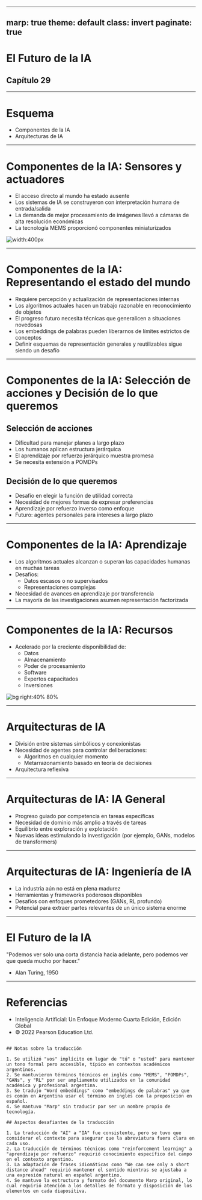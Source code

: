
---
marp: true
theme: default
class: invert
paginate: true
---

<!-- _class: lead -->
# El Futuro de la IA
## Capítulo 29

---

# Esquema

- Componentes de la IA
- Arquitecturas de IA

---

<!-- _class: two-column -->

# Componentes de la IA: Sensores y actuadores

<div class="left">

- El acceso directo al mundo ha estado ausente
- Los sistemas de IA se construyeron con interpretación humana de entrada/salida
- La demanda de mejor procesamiento de imágenes llevó a cámaras de alta resolución económicas
- La tecnología MEMS proporcionó componentes miniaturizados

</div>

<div class="right">

![width:400px](https://source.unsplash.com/random/800x600?ai,robotics)

</div>

---

# Componentes de la IA: Representando el estado del mundo

- Requiere percepción y actualización de representaciones internas
- Los algoritmos actuales hacen un trabajo razonable en reconocimiento de objetos
- El progreso futuro necesita técnicas que generalicen a situaciones novedosas
- Los embeddings de palabras pueden liberarnos de límites estrictos de conceptos
- Definir esquemas de representación generales y reutilizables sigue siendo un desafío

---

<!-- _class: two-column -->

# Componentes de la IA: Selección de acciones y Decisión de lo que queremos

<div class="left">

## Selección de acciones
- Dificultad para manejar planes a largo plazo
- Los humanos aplican estructura jerárquica
- El aprendizaje por refuerzo jerárquico muestra promesa
- Se necesita extensión a POMDPs

</div>

<div class="right">

## Decisión de lo que queremos
- Desafío en elegir la función de utilidad correcta
- Necesidad de mejores formas de expresar preferencias
- Aprendizaje por refuerzo inverso como enfoque
- Futuro: agentes personales para intereses a largo plazo

</div>

---

# Componentes de la IA: Aprendizaje

- Los algoritmos actuales alcanzan o superan las capacidades humanas en muchas tareas
- Desafíos:
  - Datos escasos o no supervisados
  - Representaciones complejas
- Necesidad de avances en aprendizaje por transferencia
- La mayoría de las investigaciones asumen representación factorizada

---

# Componentes de la IA: Recursos

- Acelerado por la creciente disponibilidad de:
  - Datos
  - Almacenamiento
  - Poder de procesamiento
  - Software
  - Expertos capacitados
  - Inversiones

![bg right:40% 80%](https://source.unsplash.com/random/800x600?technology,data)

---

# Arquitecturas de IA

- División entre sistemas simbólicos y conexionistas
- Necesidad de agentes para controlar deliberaciones:
  - Algoritmos en cualquier momento
  - Metarrazonamiento basado en teoría de decisiones
- Arquitectura reflexiva

---

# Arquitecturas de IA: IA General

- Progreso guiado por competencia en tareas específicas
- Necesidad de dominio más amplio a través de tareas
- Equilibrio entre exploración y explotación
- Nuevas ideas estimulando la investigación (por ejemplo, GANs, modelos de transformers)

---

# Arquitecturas de IA: Ingeniería de IA

- La industria aún no está en plena madurez
- Herramientas y frameworks poderosos disponibles
- Desafíos con enfoques prometedores (GANs, RL profundo)
- Potencial para extraer partes relevantes de un único sistema enorme

---

<!-- _class: lead -->

# El Futuro de la IA

"Podemos ver solo una corta distancia hacia adelante, pero podemos ver que queda mucho por hacer."
- Alan Turing, 1950

---

<!-- _footer: "© 2022 Pearson Education Ltd." -->

# Referencias

- Inteligencia Artificial: Un Enfoque Moderno Cuarta Edición, Edición Global
- © 2022 Pearson Education Ltd.

```

## Notas sobre la traducción

1. Se utilizó "vos" implícito en lugar de "tú" o "usted" para mantener un tono formal pero accesible, típico en contextos académicos argentinos.
2. Se mantuvieron términos técnicos en inglés como "MEMS", "POMDPs", "GANs", y "RL" por ser ampliamente utilizados en la comunidad académica y profesional argentina.
3. Se tradujo "Word embeddings" como "embeddings de palabras" ya que es común en Argentina usar el término en inglés con la preposición en español.
4. Se mantuvo "Marp" sin traducir por ser un nombre propio de tecnología.

## Aspectos desafiantes de la traducción

1. La traducción de "AI" a "IA" fue consistente, pero se tuvo que considerar el contexto para asegurar que la abreviatura fuera clara en cada uso.
2. La traducción de términos técnicos como "reinforcement learning" a "aprendizaje por refuerzo" requirió conocimiento específico del campo en el contexto argentino.
3. La adaptación de frases idiomáticas como "We can see only a short distance ahead" requirió mantener el sentido mientras se ajustaba a una expresión natural en español argentino.
4. Se mantuvo la estructura y formato del documento Marp original, lo cual requirió atención a los detalles de formato y disposición de los elementos en cada diapositiva.